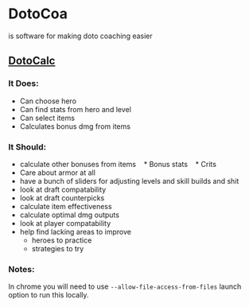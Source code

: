 # DotoCoa

is software for making doto coaching easier

## [DotoCalc](dotocalc.html)

### It Does:

* Can choose hero
* Can find stats from hero and level
* Can select items
* Calculates bonus dmg from items

### It Should:

* calculate other bonuses from items
    * Bonus stats
    * Crits
* Care about armor at all
* have a bunch of sliders for adjusting levels and skill builds and shit
* look at draft compatability
* look at draft counterpicks
* calculate item effectiveness
* calculate optimal dmg outputs
* look at player compatability
* help find lacking areas to improve
	* heroes to practice
	* strategies to try
### Notes:

In chrome you will need to use `--allow-file-access-from-files` launch option to run this locally.


